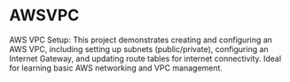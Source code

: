 # AWSVPC
AWS VPC Setup: This project demonstrates creating and configuring an AWS VPC, including setting up subnets (public/private), configuring an Internet Gateway, and updating route tables for internet connectivity. Ideal for learning basic AWS networking and VPC management.
